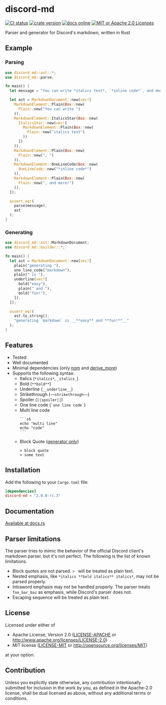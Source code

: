 # discord-md

[![CI status][ci badge]][ci link]
[![crate version][crates.io badge]][crates.io link]
[![docs online][docs badge]][docs link]
[![MIT or Apache 2.0 Licenses][license badge]][license link]

Parser and generator for Discord's markdown, written in Rust

## Example

### Parsing

```rust
use discord_md::ast::*;
use discord_md::parse;

fn main() {
  let message = "You can write *italics text*, `*inline code*`, and more!";

  let ast = MarkdownDocument::new(vec![
    MarkdownElement::Plain(Box::new(
      Plain::new("You can write ")
    )),
    MarkdownElement::ItalicsStar(Box::new(
      ItalicsStar::new(vec![
        MarkdownElement::Plain(Box::new(
          Plain::new("italics text")
        ))
      ])
    )),
    MarkdownElement::Plain(Box::new(
      Plain::new(", ")
    )),
    MarkdownElement::OneLineCode(Box::new(
      OneLineCode::new("*inline code*")
    )),
    MarkdownElement::Plain(Box::new(
      Plain::new(", and more!")
    )),
  ]);

  assert_eq!(
    parse(message),
    ast
  );
}
```

### Generating

```rust
use discord_md::ast::MarkdownDocument;
use discord_md::builder::*;

fn main() {
  let ast = MarkdownDocument::new(vec![
    plain("generating "),
    one_line_code("markdown"),
    plain(" is "),
    underline(vec![
      bold("easy"),
      plain(" and "),
      bold("fun!"),
    ]),
  ]);

  assert_eq!(
    ast.to_string(),
    "generating `markdown` is __**easy** and **fun!**__"
  );
}
```

## Features

- Tested
- Well documented
- Minimal dependencies (only [nom](https://github.com/Geal/nom) and [derive_more](https://github.com/JelteF/derive_more))
- Supports the following syntax:
  - Italics (`*italics*`, `_italics_`)
  - Bold (`**bold**`)
  - Underline (`__underline__`)
  - Strikethrough (`~~strikethrough~~`)
  - Spoiler (`||spoiler||`)
  - One line code (`` `one line code` ``)
  - Multi line code
    ````
    ```sh
    echo "multi line"
    echo "code"
    ```
    ````
  - Block Quote ([generator only](#parser-limitations))
    ```
    > block quote
    > some text
    ```

## Installation

Add the following to your `Cargo.toml` file:

```toml
[dependencies]
discord-md = "2.0.0-rc.3"
```

## Documentation

[Available at docs.rs][docs link]

## Parser limitations

The parser tries to mimic the behavior of the official Discord client's markdown parser, but it's not perfect. 
The following is the list of known limitations.

- Block quotes are not parsed. `> ` will be treated as plain text.
- Nested emphasis, like `*italics **bold italics** italics*`, may not be parsed properly.
- Intraword emphasis may not be handled properly. The parser treats `foo_bar_baz` as emphasis, while Discord's parser does not.
- Escaping sequence will be treated as plain text.

## License

Licensed under either of

* Apache License, Version 2.0
  ([LICENSE-APACHE](LICENSE-APACHE) or http://www.apache.org/licenses/LICENSE-2.0)
* MIT license
  ([LICENSE-MIT](LICENSE-MIT) or http://opensource.org/licenses/MIT)

at your option.

## Contribution

Unless you explicitly state otherwise, any contribution intentionally submitted
for inclusion in the work by you, as defined in the Apache-2.0 license, shall be
dual licensed as above, without any additional terms or conditions.

[ci badge]: https://github.com/ciffelia/discord-md/workflows/CI/badge.svg?branch=main
[ci link]: https://github.com/ciffelia/discord-md/actions?query=workflow%3ACI+branch%3Amain

[crates.io badge]: https://img.shields.io/crates/v/discord-md
[crates.io link]: https://crates.io/crates/discord-md

[docs badge]: https://img.shields.io/badge/docs-online-green
[docs link]: https://docs.rs/discord-md

[license badge]: https://img.shields.io/badge/license-MIT%20or%20Apache%202.0-blue
[license link]: #license

